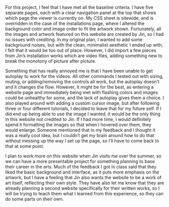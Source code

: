 
For this project, I feel that I have met all the baseline criteria. I have five separate pages, each with a clear navigation panel at the top that shows which page 
the viewer is currently on. My CSS sheet is sitewide, and is overridden in the case of the installations page, where I altered the background color and image order 
to fit the artwork shown. Fortunately, all the images and artwork featured on this website are created by Jin, so I had no issues with crediting. In my original plan, 
I wanted to add some background noises, but with the clean, minimalist aesthetic I ended up with, I felt that it would be too out of place. However, I did import a 
few pieces from Jin’s installation works which are video files, adding something new to break the monotony of picture after picture.

Something that has really annoyed me is that I have been unable to get autoplay to work for the videos. All other commands I tested out with sizing, muting, or 
adding/removing the controls all work, but the autoplay doesn’t and it changes the flow. However, it might be for the best, as entering a website page and 
immediately being met with flashing colors and images could be unhealthy for some, and the lack of autoplay gives them a choice. I also played around with adding 
a custom cursor image, but after following three or four different tutorials, I decided to leave that for my future self. If I did end up being able to use the image 
I wanted, it would be the only thing in this website not credited to Jin. If I had more time, I would definitely spend it formatting the images so that when I hovered 
over them, they would enlarge. Someone mentioned that in my feedback and I thought it was a really cool idea, but I couldn’t get my brain around how to do that 
without messing up the way I set up the page, so I’ll have to come back to that at some point.

I plan to work more on this website when Jin visits me over the summer, so we can have a more presentable project for something planning to base their career in the 
arts. Much of the feedback I got in class said that they liked the basic background and interface, as it puts more emphasis on the artwork, but I have a feeling that
Jin also wants the website to be a work of art itself, reflecting their own style. They have also let me know that they are already planning a second website 
specifically for their written works, so I will be trying to teach them what I learned from this experience, so they can do some parts on their own.
